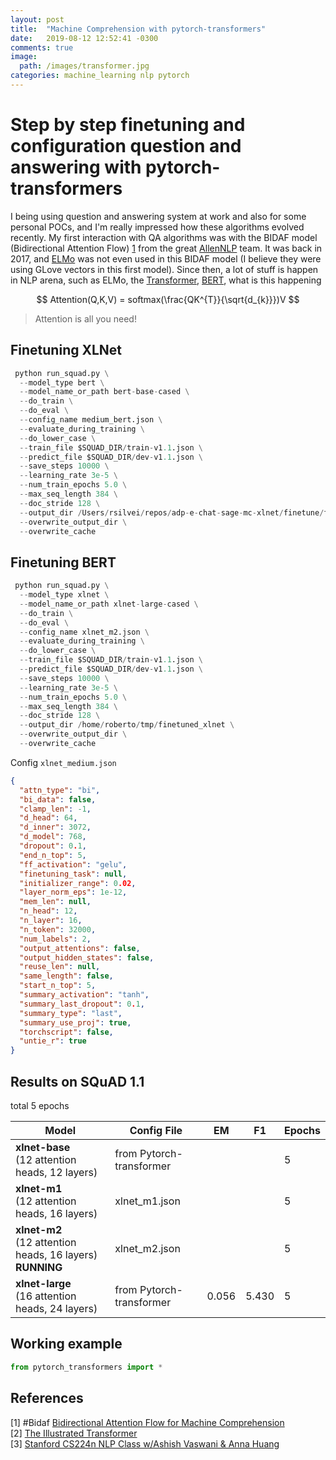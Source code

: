 ```yaml
---
layout: post
title:  "Machine Comprehension with pytorch-transformers"
date:   2019-08-12 12:52:41 -0300
comments: true 
image:
  path: /images/transformer.jpg
categories: machine_learning nlp pytorch
---
```


# Step by step finetuning and configuration question and answering with pytorch-transformers

I being using question and answering system at work and also for some personal POCs, and I'm really impressed how these algorithms evolved recently. My first interaction with QA algorithms was with the BIDAF model (Bidirectional Attention Flow) [1](#Bidaf) from the great [AllenNLP](https://allennlp.org/) team. It was back in 2017, and [ELMo](https://allennlp.org/elmo) was not even used in this BIDAF model (I believe they were using GLove vectors in this first model). Since then, a lot of stuff is happen in NLP arena, such as ELMo, the [Transformer](https://arxiv.org/abs/1706.03762), [BERT](https://arxiv.org/abs/1810.04805),  what is this happening


$$
Attention(Q,K,V) = softmax(\frac{QK^{T}}{\sqrt{d_{k}}})V
$$

> Attention is all you need!

## Finetuning XLNet

```python
 python run_squad.py \
  --model_type bert \
  --model_name_or_path bert-base-cased \
  --do_train \
  --do_eval \
  --config_name medium_bert.json \
  --evaluate_during_training \
  --do_lower_case \
  --train_file $SQUAD_DIR/train-v1.1.json \
  --predict_file $SQUAD_DIR/dev-v1.1.json \
  --save_steps 10000 \
  --learning_rate 3e-5 \
  --num_train_epochs 5.0 \
  --max_seq_length 384 \
  --doc_stride 128 \
  --output_dir /Users/rsilvei/repos/adp-e-chat-sage-mc-xlnet/finetune/finetuned_bert \
  --overwrite_output_dir \
  --overwrite_cache
```

## Finetuning BERT
```python
 python run_squad.py \
  --model_type xlnet \
  --model_name_or_path xlnet-large-cased \
  --do_train \
  --do_eval \
  --config_name xlnet_m2.json \
  --evaluate_during_training \
  --do_lower_case \
  --train_file $SQUAD_DIR/train-v1.1.json \
  --predict_file $SQUAD_DIR/dev-v1.1.json \
  --save_steps 10000 \
  --learning_rate 3e-5 \
  --num_train_epochs 5.0 \
  --max_seq_length 384 \
  --doc_stride 128 \
  --output_dir /home/roberto/tmp/finetuned_xlnet \
  --overwrite_output_dir \
  --overwrite_cache
```

Config `xlnet_medium.json`

```json
{
  "attn_type": "bi",
  "bi_data": false,
  "clamp_len": -1,
  "d_head": 64,
  "d_inner": 3072,
  "d_model": 768,
  "dropout": 0.1,
  "end_n_top": 5,
  "ff_activation": "gelu",
  "finetuning_task": null,
  "initializer_range": 0.02,
  "layer_norm_eps": 1e-12,
  "mem_len": null,
  "n_head": 12,
  "n_layer": 16,
  "n_token": 32000,
  "num_labels": 2,
  "output_attentions": false,
  "output_hidden_states": false,
  "reuse_len": null,
  "same_length": false,
  "start_n_top": 5,
  "summary_activation": "tanh",
  "summary_last_dropout": 0.1,
  "summary_type": "last",
  "summary_use_proj": true,
  "torchscript": false,
  "untie_r": true
}
```

## Results on SQuAD 1.1
total 5 epochs

| Model                                                | Config File              | EM       | F1      | Epochs  |
| -------------                                        |------------              |--------- |-------- |--------|
|  **xlnet-base** <br>(12 attention heads, 12 layers)  | from Pytorch-transformer |          |         |    5     |        
|  **xlnet-m1** <br>(12 attention heads, 16 layers)    | xlnet_m1.json            |          |         |    5     |
|  **xlnet-m2** <br>(12 attention heads, 16 layers) **RUNNING**  | xlnet_m2.json            |          |         |    5     |  
|  **xlnet-large** <br>(16 attention heads, 24 layers)  | from Pytorch-transformer |  0.056   |   5.430    |    5     |



## Working example

```python
from pytorch_transformers import *

```



## References
[1] #Bidaf [Bidirectional Attention Flow for Machine Comprehension](https://arxiv.org/abs/1611.01603)  
[2] [The Illustrated Transformer](http://jalammar.github.io/illustrated-transformer/)   
[3] [Stanford CS224n NLP Class w/Ashish Vaswani & Anna Huang](https://www.youtube.com/watch?v=5vcj8kSwBCY&t=76s)  
